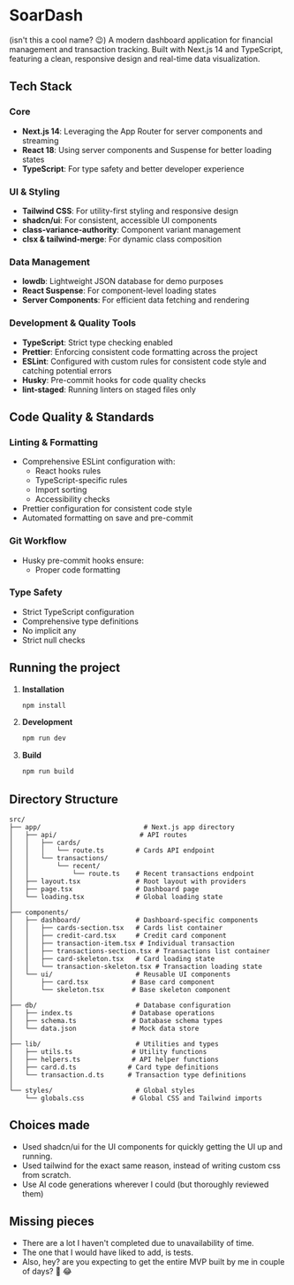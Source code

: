 # SoarDash

(isn't this a cool name? 😉)
A modern dashboard application for financial management and transaction tracking. Built with Next.js 14 and TypeScript, featuring a clean, responsive design and real-time data visualization.

## Tech Stack

### Core

- **Next.js 14**: Leveraging the App Router for server components and streaming
- **React 18**: Using server components and Suspense for better loading states
- **TypeScript**: For type safety and better developer experience

### UI & Styling

- **Tailwind CSS**: For utility-first styling and responsive design
- **shadcn/ui**: For consistent, accessible UI components
- **class-variance-authority**: Component variant management
- **clsx & tailwind-merge**: For dynamic class composition

### Data Management

- **lowdb**: Lightweight JSON database for demo purposes
- **React Suspense**: For component-level loading states
- **Server Components**: For efficient data fetching and rendering

### Development & Quality Tools

- **TypeScript**: Strict type checking enabled
- **Prettier**: Enforcing consistent code formatting across the project
- **ESLint**: Configured with custom rules for consistent code style and catching potential errors
- **Husky**: Pre-commit hooks for code quality checks
- **lint-staged**: Running linters on staged files only

## Code Quality & Standards

### Linting & Formatting

- Comprehensive ESLint configuration with:
  - React hooks rules
  - TypeScript-specific rules
  - Import sorting
  - Accessibility checks
- Prettier configuration for consistent code style
- Automated formatting on save and pre-commit

### Git Workflow

- Husky pre-commit hooks ensure:
  - Proper code formatting

### Type Safety

- Strict TypeScript configuration
- Comprehensive type definitions
- No implicit any
- Strict null checks

## Running the project

1. **Installation**

   ```bash
   npm install
   ```

2. **Development**

   ```bash
   npm run dev
   ```

3. **Build**
   ```bash
   npm run build
   ```

## Directory Structure

```
src/
├── app/                          # Next.js app directory
│   ├── api/                     # API routes
│   │   ├── cards/
│   │   │   └── route.ts        # Cards API endpoint
│   │   └── transactions/
│   │       └── recent/
│   │           └── route.ts    # Recent transactions endpoint
│   ├── layout.tsx              # Root layout with providers
│   ├── page.tsx                # Dashboard page
│   └── loading.tsx             # Global loading state
│
├── components/
│   ├── dashboard/              # Dashboard-specific components
│   │   ├── cards-section.tsx   # Cards list container
│   │   ├── credit-card.tsx     # Credit card component
│   │   ├── transaction-item.tsx # Individual transaction
│   │   ├── transactions-section.tsx # Transactions list container
│   │   ├── card-skeleton.tsx   # Card loading state
│   │   └── transaction-skeleton.tsx # Transaction loading state
│   └── ui/                     # Reusable UI components
│       ├── card.tsx           # Base card component
│       └── skeleton.tsx       # Base skeleton component
│
├── db/                         # Database configuration
│   ├── index.ts               # Database operations
│   ├── schema.ts              # Database schema types
│   └── data.json              # Mock data store
│
├── lib/                        # Utilities and types
│   ├── utils.ts               # Utility functions
│   ├── helpers.ts             # API helper functions
│   ├── card.d.ts             # Card type definitions
│   └── transaction.d.ts      # Transaction type definitions
│
└── styles/                     # Global styles
    └── globals.css            # Global CSS and Tailwind imports
```

## Choices made

- Used shadcn/ui for the UI components for quickly getting the UI up and running.
- Used tailwind for the exact same reason, instead of writing custom css from scratch.
- Use AI code generations wherever I could (but thoroughly reviewed them)

## Missing pieces

- There are a lot I haven't completed due to unavailability of time.
- The one that I would have liked to add, is tests.
- Also, hey? are you expecting to get the entire MVP built by me in couple of days? 👀 😂
